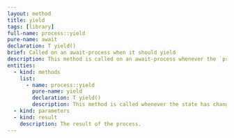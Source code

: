 ```yaml
---
layout: method
title: yield
tags: [library]
full-name: process::yield
pure-name: await
declaration: T yield()
brief: Called on an await-process when it should yield
description: This method is called on an await-process whenever the `process_state_scheduled.first` is `process_state::yield` or a timeout was provided with the recent call to `state()` and that has elapsed.
entities:
  - kind: methods
    list:
      - name: process::yield
        pure-name: yield
        declaration: T yield()
        description: This method is called whenever the state has changed from await to yield or a timeout was provided with the recent call to `state()`.
  - kind: parameters
  - kind: result
    description: The result of the process.
---
```

